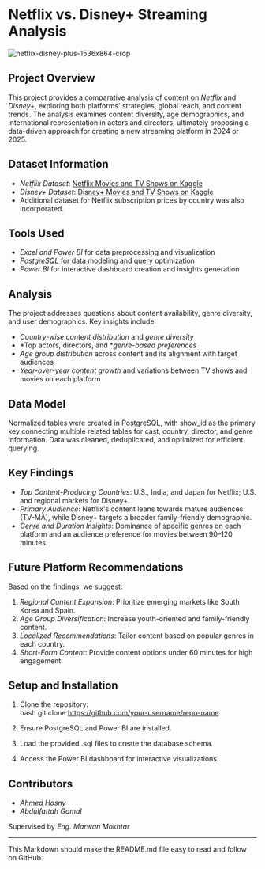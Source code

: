 # Netflix vs. Disney+ Streaming Analysis

![netflix-disney-plus-1536x864-crop](https://github.com/user-attachments/assets/64e8233b-a4ac-48eb-a6a9-58625ac4df0c)

## Project Overview
This project provides a comparative analysis of content on *Netflix* and *Disney+*, exploring both platforms' strategies, global reach, and content trends. The analysis examines content diversity, age demographics, and international representation in actors and directors, ultimately proposing a data-driven approach for creating a new streaming platform in 2024 or 2025.

## Dataset Information
- *Netflix Dataset*: [Netflix Movies and TV Shows on Kaggle](https://www.kaggle.com/datasets/shivamb/netflix-shows)
- *Disney+ Dataset*: [Disney+ Movies and TV Shows on Kaggle](https://www.kaggle.com/datasets/shivamb/disney-movies-and-tv-shows)
- Additional dataset for Netflix subscription prices by country was also incorporated.

## Tools Used
- *Excel and Power BI* for data preprocessing and visualization
- *PostgreSQL* for data modeling and query optimization
- *Power BI* for interactive dashboard creation and insights generation

## Analysis
The project addresses questions about content availability, genre diversity, and user demographics. Key insights include:
- *Country-wise content distribution* and *genre diversity*
- *Top actors, directors, and **genre-based preferences*
- *Age group distribution* across content and its alignment with target audiences
- *Year-over-year content growth* and variations between TV shows and movies on each platform

## Data Model
Normalized tables were created in PostgreSQL, with show_id as the primary key connecting multiple related tables for cast, country, director, and genre information. Data was cleaned, deduplicated, and optimized for efficient querying.

## Key Findings
- *Top Content-Producing Countries*: U.S., India, and Japan for Netflix; U.S. and regional markets for Disney+.
- *Primary Audience*: Netflix's content leans towards mature audiences (TV-MA), while Disney+ targets a broader family-friendly demographic.
- *Genre and Duration Insights*: Dominance of specific genres on each platform and an audience preference for movies between 90–120 minutes.

## Future Platform Recommendations
Based on the findings, we suggest:
1. *Regional Content Expansion*: Prioritize emerging markets like South Korea and Spain.
2. *Age Group Diversification*: Increase youth-oriented and family-friendly content.
3. *Localized Recommendations*: Tailor content based on popular genres in each country.
4. *Short-Form Content*: Provide content options under 60 minutes for high engagement.

## Setup and Installation
1. Clone the repository:  
   bash
   git clone https://github.com/your-username/repo-name
   
2. Ensure PostgreSQL and Power BI are installed.
3. Load the provided .sql files to create the database schema.
4. Access the Power BI dashboard for interactive visualizations.

## Contributors
- *Ahmed Hosny*
- *Abdulfattah Gamal*

Supervised by *Eng. Marwan Mokhtar*

--- 

This Markdown should make the README.md file easy to read and follow on GitHub.
